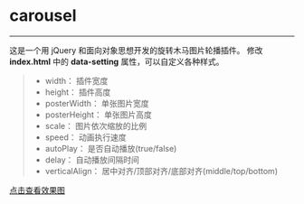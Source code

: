 # carousel

------

这是一个用 jQuery 和面向对象思想开发的旋转木马图片轮播插件。
修改 **index.html** 中的 **data-setting** 属性，可以自定义各种样式。

> * width： 插件宽度
> * height： 插件高度
> * posterWidth： 单张图片宽度
> * posterHeight： 单张图片高度
> * scale： 图片依次缩放的比例
> * speed： 动画执行速度
> * autoPlay： 是否自动播放(true/false)
> * delay： 自动播放间隔时间
> * verticalAlign： 居中对齐/顶部对齐/底部对齐(middle/top/bottom)

[点击查看效果图](http://ymjrcc.github.io/mypractice/carousel/)
